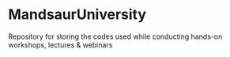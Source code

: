 # MandsaurUniversity
Repository for storing the codes used while conducting hands-on workshops, lectures &amp; webinars
